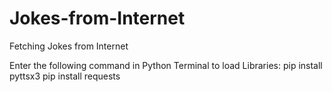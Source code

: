# Jokes-from-Internet
Fetching Jokes from Internet

Enter the following command in Python Terminal to load Libraries:
pip install pyttsx3
pip install requests
